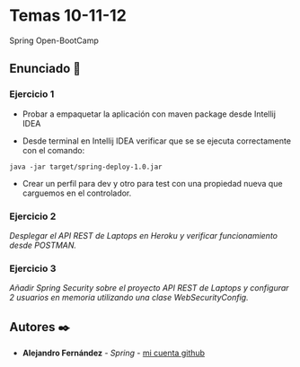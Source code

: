 # Temas 10-11-12

Spring Open-BootCamp

## Enunciado 🚀

### Ejercicio 1 

* Probar a empaquetar la aplicación con maven package desde Intellij IDEA

* Desde terminal en Intellij IDEA verificar que se se ejecuta correctamente con el comando:
```
java -jar target/spring-deploy-1.0.jar
```
* Crear un perfil para dev y otro para test con una propiedad nueva que carguemos en el controlador.


### Ejercicio 2
_Desplegar el API REST de Laptops en Heroku y verificar funcionamiento desde POSTMAN._


### Ejercicio 3
_Añadir Spring Security sobre el proyecto API REST de Laptops y configurar 2 usuarios en memoria utilizando una clase WebSecurityConfig._


## Autores ✒️

* **Alejandro Fernández** - *Spring* - [mi cuenta github](https://github.com/AlejandroAST)

